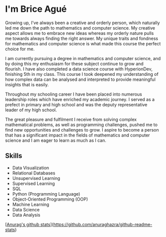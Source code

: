 # I'm Brice Agué

Growing up, I’ve always been a creative and orderly person, which naturally led me down the path to mathematics and computer science. My creative aspect allows me to embrace new ideas whereas my orderly nature pulls me towards always finding the right answer. My unique traits and fondness for mathematics and computer science is what made this course the perfect choice for me. 

I am currently pursuing a degree in mathematics and computer science, and by doing this my enthusiasm for these subject continue to grow and flourish. I have also completed a data science course with HyperionDev, finishing 5th in my class. This course I took deepened my understanding of how complex data can be analysed and interpreted to provide meaningful insights that is easily.

Throughout my schooling career I have been placed into numerous leadership roles which have enriched my academic journey. I served as a prefect in primary and high school and was the deputy representative leader of my high school. 

The great pleasure and fulfilment I receive from solving complex mathematical problems, as well as programming challenges, pushed me to find new opportunities and challenges to grow. I aspire to become a person that has a significant impact in the fields of mathematics and computer science and I am eager to learn as much as I can.

## Skills
* Data Visualization
* Relational Databases
* Unsupervised Learning
* Supervised Learning
* SQL
* Python (Programming Language)
* Object-Oriented Programming (OOP)
* Machine Learning
* Data Science
* Data Analysis


[[Anurag's github stats](https://github-readme-stats.vercel.app/api?username=briceague)](https://github.com/anuraghazra/github-readme-stats)
